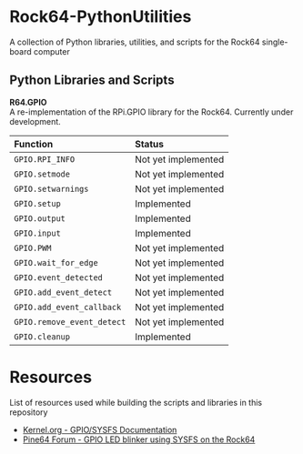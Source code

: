# Rock64-PythonUtilities
A collection of Python libraries, utilities, and scripts for the Rock64 single-board computer

## Python Libraries and Scripts

**R64.GPIO**<br>
A re-implementation of the RPi.GPIO library for the Rock64. Currently under development.

Function                   | Status
:------------------------- | :---
`GPIO.RPI_INFO`            | Not yet implemented
`GPIO.setmode`             | Not yet implemented
`GPIO.setwarnings`         | Not yet implemented
`GPIO.setup`               | Implemented
`GPIO.output`              | Implemented
`GPIO.input`               | Implemented
`GPIO.PWM`                 | Not yet implemented
`GPIO.wait_for_edge`       | Not yet implemented
`GPIO.event_detected`      | Not yet implemented
`GPIO.add_event_detect`    | Not yet implemented
`GPIO.add_event_callback`  | Not yet implemented
`GPIO.remove_event_detect` | Not yet implemented
`GPIO.cleanup`             | Implemented

# Resources
List of resources used while building the scripts and libraries in this repository
* [Kernel.org - GPIO/SYSFS Documentation](https://www.kernel.org/doc/Documentation/gpio/sysfs.txt)
* [Pine64 Forum - GPIO LED blinker using SYSFS on the Rock64](https://forum.pine64.org/showthread.php?tid=4695)
